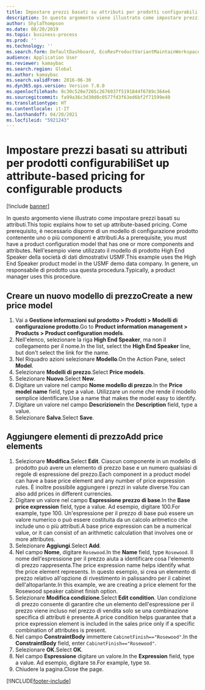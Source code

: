 ```yaml
---
title: Impostare prezzi basati su attributi per prodotti configurabili
description: In questo argomento viene illustrato come impostare prezzi basati su attributi.
author: ShylaThompson
ms.date: 08/20/2019
ms.topic: business-process
ms.prod: ''
ms.technology: ''
ms.search.form: DefaultDashboard, EcoResProductVariantMaintainWorkspace, PCProductConfigurationModelListPage, PCPriceModelList, PCPriceModel, PCConstraintEditor
audience: Application User
ms.reviewer: kamaybac
ms.search.region: Global
ms.author: kamaybac
ms.search.validFrom: 2016-06-30
ms.dyn365.ops.version: Version 7.0.0
ms.openlocfilehash: 0c30c520e7265c2676937f5191844f6789c364e6
ms.sourcegitcommit: fa99a36c3d30d0c0577fd3f63ed6bf2f71599e40
ms.translationtype: HT
ms.contentlocale: it-IT
ms.lasthandoff: 04/20/2021
ms.locfileid: "5921243"
---
```

# <a name="set-up-attribute-based-pricing-for-configurable-products"></a><span data-ttu-id="6d729-103">Impostare prezzi basati su attributi per prodotti configurabili</span><span class="sxs-lookup"><span data-stu-id="6d729-103">Set up attribute-based pricing for configurable products</span></span>

[!include [banner](../../includes/banner.md)]

<span data-ttu-id="6d729-104">In questo argomento viene illustrato come impostare prezzi basati su attributi.</span><span class="sxs-lookup"><span data-stu-id="6d729-104">This topic explains how to set up attribute-based pricing.</span></span> <span data-ttu-id="6d729-105">Come prerequisito, è necessario disporre di un modello di configurazione prodotto contenente uno o più componenti e attributi.</span><span class="sxs-lookup"><span data-stu-id="6d729-105">As a prerequisite, you must have a product configuration model that has one or more components and attributes.</span></span> <span data-ttu-id="6d729-106">Nell'esempio viene utilizzato il modello di prodotto High End Speaker della società di dati dimostrativi USMF.</span><span class="sxs-lookup"><span data-stu-id="6d729-106">This example uses the High End Speaker product model in the USMF demo data company.</span></span> <span data-ttu-id="6d729-107">In genere, un responsabile di prodotto usa questa procedura.</span><span class="sxs-lookup"><span data-stu-id="6d729-107">Typically, a product manager uses this procedure.</span></span>


## <a name="create-a-new-price-model"></a><span data-ttu-id="6d729-108">Creare un nuovo modello di prezzo</span><span class="sxs-lookup"><span data-stu-id="6d729-108">Create a new price model</span></span>

1. <span data-ttu-id="6d729-109">Vai a **Gestione informazioni sul prodotto \> Prodotti \> Modelli di configurazione prodotto**.</span><span class="sxs-lookup"><span data-stu-id="6d729-109">Go to **Product information management \> Products \> Product configuration models**.</span></span>
1. <span data-ttu-id="6d729-110">Nell'elenco, selezionare la riga **High End Speaker**, ma non il collegamento per il nome.</span><span class="sxs-lookup"><span data-stu-id="6d729-110">In the list, select the **High End Speaker** line, but don't select the link for the name.</span></span>
1. <span data-ttu-id="6d729-111">Nel Riquadro azioni selezionare **Modello**.</span><span class="sxs-lookup"><span data-stu-id="6d729-111">On the Action Pane, select **Model**.</span></span>
1. <span data-ttu-id="6d729-112">Selezionare **Modelli di prezzo**.</span><span class="sxs-lookup"><span data-stu-id="6d729-112">Select **Price models**.</span></span>
1. <span data-ttu-id="6d729-113">Selezionare **Nuovo**.</span><span class="sxs-lookup"><span data-stu-id="6d729-113">Select **New**.</span></span>
1. <span data-ttu-id="6d729-114">Digitare un valore nel campo **Nome modello di prezzo**.</span><span class="sxs-lookup"><span data-stu-id="6d729-114">In the **Price model name** field, type a value.</span></span> <span data-ttu-id="6d729-115">Utilizzare un nome che rende il modello semplice identificare.</span><span class="sxs-lookup"><span data-stu-id="6d729-115">Use a name that makes the model easy to identify.</span></span>  
1. <span data-ttu-id="6d729-116">Digitare un valore nel campo **Descrizione**</span><span class="sxs-lookup"><span data-stu-id="6d729-116">In the **Description** field, type a value.</span></span>
1. <span data-ttu-id="6d729-117">Selezionare **Salva**.</span><span class="sxs-lookup"><span data-stu-id="6d729-117">Select **Save**.</span></span>

## <a name="add-price-elements"></a><span data-ttu-id="6d729-118">Aggiungere elementi di prezzo</span><span class="sxs-lookup"><span data-stu-id="6d729-118">Add price elements</span></span>

1. <span data-ttu-id="6d729-119">Selezionare **Modifica**.</span><span class="sxs-lookup"><span data-stu-id="6d729-119">Select **Edit**.</span></span> <span data-ttu-id="6d729-120">Ciascun componente in un modello di prodotto può avere un elemento di prezzo base e un numero qualsiasi di regole di espressione del prezzo.</span><span class="sxs-lookup"><span data-stu-id="6d729-120">Each component in a product model can have a base price element and any number of price expression rules.</span></span> <span data-ttu-id="6d729-121">È inoltre possibile aggiungere i prezzi in valute diverse.</span><span class="sxs-lookup"><span data-stu-id="6d729-121">You can also add prices in different currencies.</span></span>  
2. <span data-ttu-id="6d729-122">Digitare un valore nel campo **Espressione prezzo di base**.</span><span class="sxs-lookup"><span data-stu-id="6d729-122">In the **Base price expression** field, type a value.</span></span> <span data-ttu-id="6d729-123">Ad esempio, digitare 100.</span><span class="sxs-lookup"><span data-stu-id="6d729-123">For example, type 100.</span></span> <span data-ttu-id="6d729-124">Un'espressione per il prezzo di base può essere un valore numerico o può essere costituita da un calcolo aritmetico che include uno o più attributi.</span><span class="sxs-lookup"><span data-stu-id="6d729-124">A base price expression can be a numerical value, or it can consist of an arithmetic calculation that involves one or more attributes.</span></span>  
3. <span data-ttu-id="6d729-125">Selezionare **Aggiungi**.</span><span class="sxs-lookup"><span data-stu-id="6d729-125">Select **Add**.</span></span>
4. <span data-ttu-id="6d729-126">Nel campo **Nome**, digitare `Rosewood`.</span><span class="sxs-lookup"><span data-stu-id="6d729-126">In the **Name** field, type `Rosewood`.</span></span> <span data-ttu-id="6d729-127">Il nome dell'espressione per il prezzo aiuta a identificare cosa l'elemento di prezzo rappresenta.</span><span class="sxs-lookup"><span data-stu-id="6d729-127">The price expression name helps identify what the price element represents.</span></span> <span data-ttu-id="6d729-128">In questo esempio, si crea un elemento di prezzo relativo all'opzione di rivestimento in palissandro per il cabinet dell'altoparlante.</span><span class="sxs-lookup"><span data-stu-id="6d729-128">In this example, we are creating a price element for the Rosewood speaker cabinet finish option.</span></span>  
5. <span data-ttu-id="6d729-129">Selezionare **Modifica condizione**.</span><span class="sxs-lookup"><span data-stu-id="6d729-129">Select **Edit condition**.</span></span> <span data-ttu-id="6d729-130">Uan condizione di prezzo consente di garantire che un elemento dell'espressione per il prezzo viene incluso nel prezzo di vendita solo se una combinazione specifica di attributi è presente.</span><span class="sxs-lookup"><span data-stu-id="6d729-130">A price condition helps guarantee that a price expression element is included in the sales price only if a specific combination of attributes is present.</span></span>  
6. <span data-ttu-id="6d729-131">Nel campo **ConstraintBody** immettere `CabinetFinish=="Rosewood"`.</span><span class="sxs-lookup"><span data-stu-id="6d729-131">In the **ConstraintBody** field, enter `CabinetFinish=="Rosewood"`.</span></span>
7. <span data-ttu-id="6d729-132">Selezionare **OK**.</span><span class="sxs-lookup"><span data-stu-id="6d729-132">Select **OK**.</span></span>
8. <span data-ttu-id="6d729-133">Nel campo **Espressione** digitare un valore.</span><span class="sxs-lookup"><span data-stu-id="6d729-133">In the **Expression** field, type a value.</span></span> <span data-ttu-id="6d729-134">Ad esempio, digitare `50`.</span><span class="sxs-lookup"><span data-stu-id="6d729-134">For example, type `50`.</span></span> 
9. <span data-ttu-id="6d729-135">Chiudere la pagina.</span><span class="sxs-lookup"><span data-stu-id="6d729-135">Close the page.</span></span>



[!INCLUDE[footer-include](../../../includes/footer-banner.md)]